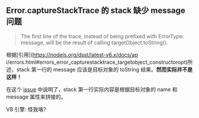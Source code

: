 ## Error.captureStackTrace 的 stack 缺少 message 问题

> The first line of the trace, instead of being prefixed with ErrorType: message, will be the result of calling targetObject.toString().

根据[引用](https://nodejs.org/dsst/latest-v6.x/docs/ap i/errors.html#errors_error_capturestacktrace_targetobject_constructoropt)所述，stack 第一行的 message 应该是目标对象的 toString 结果。**然而实际并不是这样！**

在这个 [issue](https://github.com/nodejs/node/issues/5675#issuecomment-203966051) 中说明了，stack 第一行实际内容是根据目标对象的 name 和 message 属性来拼接的。

V8 引擎: 怪我咯?

